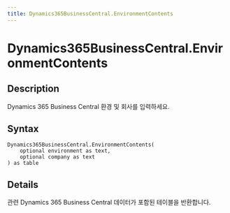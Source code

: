 ```yaml
---
title: Dynamics365BusinessCentral.EnvironmentContents
---
```


# Dynamics365BusinessCentral.EnvironmentContents


## Description

Dynamics 365 Business Central 환경 및 회사를 입력하세요.


## Syntax

```powerquery
Dynamics365BusinessCentral.EnvironmentContents(
    optional environment as text,
    optional company as text
) as table
```


## Details

관련 Dynamics 365 Business Central 데이터가 포함된 테이블을 반환합니다. 


